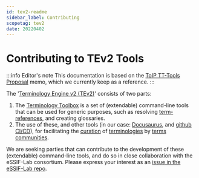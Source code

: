 ```yaml
---
id: tev2-readme
sidebar_label: Contributing
scopetag: tev2
date: 20220402
---
```


# Contributing to TEv2 Tools

:::info Editor's note
This documentation is based on the [ToIP TT-Tools Proposal](https://essif-lab.github.io/framework/docs/tev2/toip-terminology-toolbox) memo, which we currently keep as a reference.
:::

The '[Terminology Engine v2 (TEv2)](https://essif-lab.github.io/framework/docs/tev2/tev2-overview)' consists of two parts:
1. The [Terminology Toolbox](https://essif-lab.github.io/framework/docs/tev2/tev2-toolbox) is a set of (extendable) command-line tools that can be used for generic purposes, such as resolving [term-references](term-ref@), and creating glossaries.
2. The use of these, and other tools (in our case: [Docusaurus](https://docusaurus.io/), and [github CI/CD](https://resources.github.com/ci-cd/)), for facilitating the [curation](curate@) of [terminologies](terminology@) by [terms communities](terms-community).

We are seeking parties that can contribute to the development of these (extendable) command-line tools, and do so in close collaboration with the eSSIF-Lab consortium. Please express your interest as an [issue in the eSSIF-Lab repo](https://github.com/essif-lab/framework/issues).